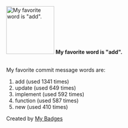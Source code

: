 <img src="https://my-badges.github.io/my-badges/favorite-word.png" alt="My favorite word is &quot;add&quot;." title="My favorite word is &quot;add&quot;." width="128">
<strong>My favorite word is &quot;add&quot;.</strong>
<br><br>

My favorite commit message words are:

1. add (used 1341 times)
2. update (used 649 times)
3. implement (used 592 times)
4. function (used 587 times)
5. new (used 410 times)


Created by <a href="https://github.com/my-badges/my-badges">My Badges</a>
